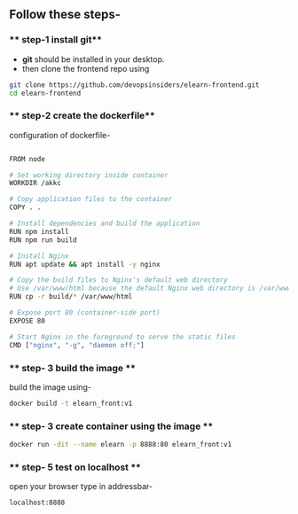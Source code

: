 ## Follow these steps-
### ** step-1 install git**

- **git** should be installed in your desktop.
- then clone the frontend repo using
```sh
git clone https://github.com/devopsinsiders/elearn-frontend.git
cd elearn-frontend
```
### ** step-2 create the dockerfile**
configuration of dockerfile-
```sh

FROM node

# Set working directory inside container
WORKDIR /akkc

# Copy application files to the container
COPY . .

# Install dependencies and build the application
RUN npm install
RUN npm run build

# Install Nginx
RUN apt update && apt install -y nginx

# Copy the build files to Nginx's default web directory
# Use /var/www/html because the default Nginx web directory is /var/www/html
RUN cp -r build/* /var/www/html

# Expose port 80 (container-side port)
EXPOSE 80

# Start Nginx in the foreground to serve the static files
CMD ["nginx", "-g", "daemon off;"]

```
### ** step- 3 build the image **
build the image using-
```sh
docker build -t elearn_front:v1
```

### ** step- 3 create container using the image **
```sh
docker run -dit --name elearn -p 8888:80 elearn_front:v1
```
### ** step- 5 test on localhost **
open your browser type in addressbar-
```sh
localhost:8888
```


